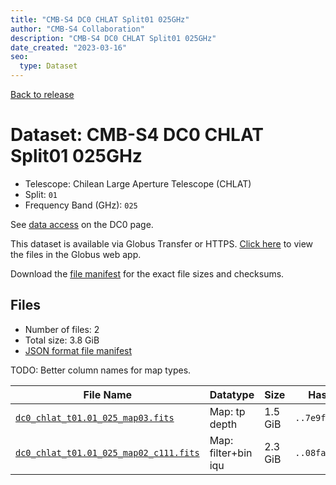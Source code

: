 ```yaml
---
title: "CMB-S4 DC0 CHLAT Split01 025GHz"
author: "CMB-S4 Collaboration"
description: "CMB-S4 DC0 CHLAT Split01 025GHz"
date_created: "2023-03-16"
seo:
  type: Dataset
---
```


[Back to release](./dc0.html#datasets)

# Dataset: CMB-S4 DC0 CHLAT Split01 025GHz

- Telescope: Chilean Large Aperture Telescope (CHLAT) 
- Split: `01`
- Frequency Band (GHz): `025`

See [data access](./dc0.html#data-access) on the DC0 page.

This dataset is available via Globus Transfer or HTTPS. [Click here](https://app.globus.org/file-manager?origin_id=38f01147-f09e-483d-a552-3866669a846d&origin_path=%2Fdatareleases%2Fdc0%2Fmission%2Fchlat%2Fsplit01%2F025%2F) to view the files in the Globus web app.

Download the [file manifest](https://g-456d30.0ed28.75bc.data.globus.org/datareleases/dc0/mission/chlat/split01/025/manifest.json) for the exact file sizes and checksums.

## Files

- Number of files: 2
- Total size: 3.8 GiB
- [JSON format file manifest](https://g-456d30.0ed28.75bc.data.globus.org/datareleases/dc0/mission/chlat/split01/025/manifest.json)

TODO: Better column names for map types.

|                                                    File Name                                                     | Datatype  |   Size    |     Hash     |
| ---------------------------------------------------------------------------------------------------------------- | --------- | --------- | ------------ |
| [`dc0_chlat_t01.01_025_map03.fits`](https://g-456d30.0ed28.75bc.data.globus.org/datareleases/dc0/mission/chlat/split01/025/dc0_chlat_t01.01_025_map03.fits)               | Map: tp depth | 1.5 GiB | `..7e9f4315` |
| [`dc0_chlat_t01.01_025_map02_c111.fits`](https://g-456d30.0ed28.75bc.data.globus.org/datareleases/dc0/mission/chlat/split01/025/dc0_chlat_t01.01_025_map02_c111.fits) | Map: filter+bin iqu | 2.3 GiB   | `..08fa7f97` |
